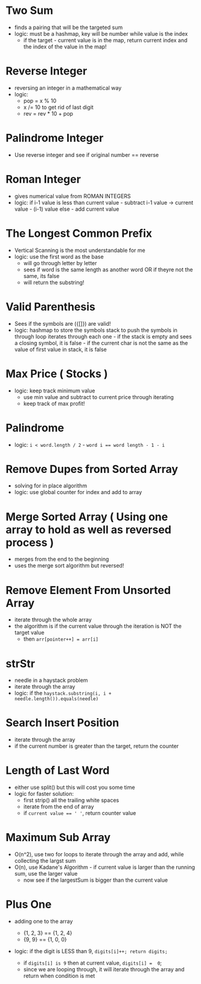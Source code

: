 # Two Sum

- finds a pairing that will be the targeted sum
- logic: must be a hashmap, key will be number while value is the index
    - if the target - current value is in the map, return current index and the index of the value in the map!
    
# Reverse Integer

- reversing an integer in a mathematical way
- logic:
    - pop = x % 10
    - x /= 10 to get rid of last digit  
    - rev = rev * 10 + pop
    
# Palindrome Integer

- Use reverse integer and see if original number == reverse

# Roman Integer

- gives numerical value from ROMAN INTEGERS
- logic: if i-1 value is less than current value
            - subtract i-1 value -> current value - (i-1) value
         else 
            - add current value
  
# The Longest Common Prefix

- Vertical Scanning is the most understandable for me
- logic: use the first word as the base
    - will go through letter by letter
    - sees if word is the same length as another word OR if theyre not the same, its false
    - will return the substring!
    
# Valid Parenthesis

- Sees if the symbols are ({[]}) are valid!
- logic: hashmap to store the symbols
         stack to push the symbols in through loop
         iterates through each one
            - if the stack is empty and sees a closing symbol, it is false
            - if the current char is not the same as the value of first value in stack, it is false
  
# Max Price ( Stocks )

- logic: keep track minimum value
    - use min value and subtract to current price through iterating
    - keep track of max profit!
    
# Palindrome

- logic: `i < word.length / 2`
        - `word i == word length - 1 - i`
  
# Remove Dupes from Sorted Array

- solving for in place algorithm
- logic: use global counter for index and add to array

# Merge Sorted Array ( Using one array to hold as well as reversed process )

- merges from the end to the beginning
- uses the merge sort algorithm but reversed!

# Remove Element From Unsorted Array

- iterate through the whole array
- the algorithm is if the current value through the iteration is NOT the target value
    - then `arr[pointer++] = arr[i]`
    
# strStr

- needle in a haystack problem
- iterate through the array
- logic: if the `haystack.substring(i, i + needle.length()).equals(needle)`

# Search Insert Position

- iterate through the array
- if the current number is greater than the target, return the counter

# Length of Last Word

- either use split() but this will cost you some time
- logic for faster solution: 
    - first strip() all the trailing white spaces
    - iterate from the end of array
    - if `current value == ' '`, return counter value
    
# Maximum Sub Array

- O(n^2), use two for loops to iterate through the array and add, while collecting the largst sum
- O(n), use Kadane's Algorithm - if current value is larger than the running sum, use the larger value
    - now see if the largestSum is bigger than the current value
    
# Plus One

- adding one to the array 
    - {1, 2, 3} == {1, 2, 4}
    - {9, 9}    == {1, 0, 0}
    
- logic: if the digit is LESS than 9, `digits[i]++; return digits;`
    - if `digits[i] is 9` then at current value, `digits[i] =  0`;
    - since we are looping through, it will iterate through the array and return when condition is met